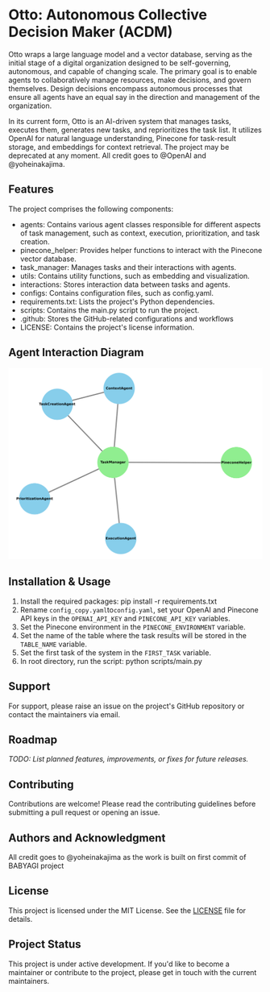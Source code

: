 # Otto: Autonomous Collective Decision Maker (ACDM)

Otto wraps a large language model and a vector database, serving as the initial stage of a digital organization designed to be self-governing, autonomous, and capable of changing scale. The primary goal is to enable agents to collaboratively manage resources, make decisions, and govern themselves. Design decisions encompass autonomous processes that ensure all agents have an equal say in the direction and management of the organization.

In its current form, Otto is an AI-driven system that manages tasks, executes them, generates new tasks, and reprioritizes the task list. It utilizes OpenAI for natural language understanding, Pinecone for task-result storage, and embeddings for context retrieval. The project may be deprecated at any moment. All credit goes to @OpenAI and @yoheinakajima.

## Features

The project comprises the following components:

* agents: Contains various agent classes responsible for different aspects of task management, such as context, execution, prioritization, and task creation.
* pinecone_helper: Provides helper functions to interact with the Pinecone vector database.
* task_manager: Manages tasks and their interactions with agents.
* utils: Contains utility functions, such as embedding and visualization.
* interactions: Stores interaction data between tasks and agents.
* configs: Contains configuration files, such as config.yaml.
* requirements.txt: Lists the project's Python dependencies.
* scripts: Contains the main.py script to run the project.
* .github: Stores the GitHub-related configurations and workflows
* LICENSE: Contains the project's license information.

## Agent Interaction Diagram

![Interactions Diagram](utils/interactions.png)


## Installation & Usage

1. Install the required packages: pip install -r requirements.txt
2. Rename `config_copy.yaml`to`config.yaml`, set your OpenAI and Pinecone API keys in the `OPENAI_API_KEY` and `PINECONE_API_KEY` variables.
3. Set the Pinecone environment in the `PINECONE_ENVIRONMENT` variable.
4. Set the name of the table where the task results will be stored in the `TABLE_NAME` variable.
5. Set the first task of the system in the `FIRST_TASK` variable.
6. In root directory, run the script: python scripts/main.py

## Support

For support, please raise an issue on the project's GitHub repository or contact the maintainers via email.

## Roadmap

_TODO: List planned features, improvements, or fixes for future releases._

## Contributing

Contributions are welcome! Please read the contributing guidelines before submitting a pull request or opening an issue.

## Authors and Acknowledgment

All credit goes to @yoheinakajima as the work is built on first commit of BABYAGI project

## License

This project is licensed under the MIT License. See the [LICENSE](LICENSE) file for details.

## Project Status

This project is under active development. If you'd like to become a maintainer or contribute to the project, please get in touch with the current maintainers.

